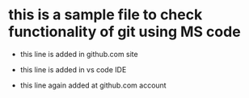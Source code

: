# this is a sample file to check functionality of git using MS code

- this line is added in github.com site

- this line is added in vs code IDE

- this line again added at github.com account
